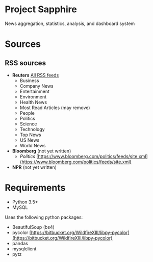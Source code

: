 # Project Sapphire

News aggregation, statistics, analysis, and dashboard system

# Sources

## RSS sources

* **Reuters** [All RSS feeds](https://www.reuters.com/tools/rss)
	* Business
	* Company News
	* Entertainment
	* Environment
	* Health News
	* Most Read Articles (may remove)
	* People
	* Politics
	* Science
	* Technology
	* Top News
	* US News
	* World News
* **Bloomberg** (not yet written)
	* _Politics_ [https://www.bloomberg.com/politics/feeds/site.xml](https://www.bloomberg.com/politics/feeds/site.xml)
* **NPR** (not yet written)


# Requirements

* Python 3.5+
* MySQL

Uses the following python packages:
* BeautifulSoup (bs4)
* pycolor
  [https://bitbucket.org/WildfireXIII/libpy-pycolor](https://bitbucket.org/WildfireXIII/libpy-pycolor)
* pandas
* mysqlclient
* pytz
